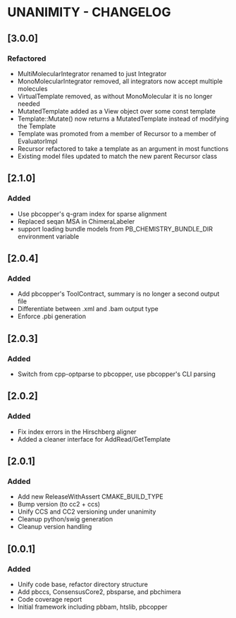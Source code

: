 # UNANIMITY - CHANGELOG

## [3.0.0]

### Refactored
 - MultiMolecularIntegrator renamed to just Integrator
 - MonoMolecularIntegrator removed, all integrators now accept multiple molecules
 - VirtualTemplate removed, as without MonoMolecular it is no longer needed
 - MutatedTemplate added as a View object over some const template
 - Template::Mutate() now returns a MutatedTemplate instead of modifying the Template
 - Template was promoted from a member of Recursor to a member of EvaluatorImpl
 - Recursor refactored to take a template as an argument in most functions
 - Existing model files updated to match the new parent Recursor class

## [2.1.0]

### Added
 - Use pbcopper's q-gram index for sparse alignment
 - Replaced seqan MSA in ChimeraLabeler
 - support loading bundle models from PB_CHEMISTRY_BUNDLE_DIR
   environment variable

## [2.0.4]

### Added
 - Add pbcopper's ToolContract, summary is no longer a second output file
 - Differentiate between .xml and .bam output type
 - Enforce .pbi generation

## [2.0.3]

### Added
 - Switch from cpp-optparse to pbcopper, use pbcopper's CLI parsing

## [2.0.2]

### Added
 - Fix index errors in the Hirschberg aligner
 - Added a cleaner interface for AddRead/GetTemplate

## [2.0.1]

### Added
 - Add new ReleaseWithAssert CMAKE_BUILD_TYPE
 - Bump version (to cc2 + ccs)
 - Unify CCS and CC2 versioning under unanimity
 - Cleanup python/swig generation
 - Cleanup version handling

## [0.0.1]

### Added
 - Unify code base, refactor directory structure
 - Add pbccs, ConsensusCore2, pbsparse, and pbchimera
 - Code coverage report
 - Initial framework including pbbam, htslib, pbcopper
